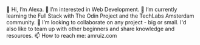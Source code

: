  👋 Hi, I’m Alexa.
 👀 I’m interested in Web Development.
 🌱 I’m currently learning the Full Stack with The Odin Project and the TechLabs Amsterdam community.
 💞️ I’m looking to collaborate on any project - big or small. I'd also like to team up with other beginners and share knowledge and resources.
 📫 How to reach me: amruiz.com

<!---
alexaruiz/alexaruiz is a ✨ special ✨ repository because its `README.md` (this file) appears on your GitHub profile.
You can click the Preview link to take a look at your changes.
--->
